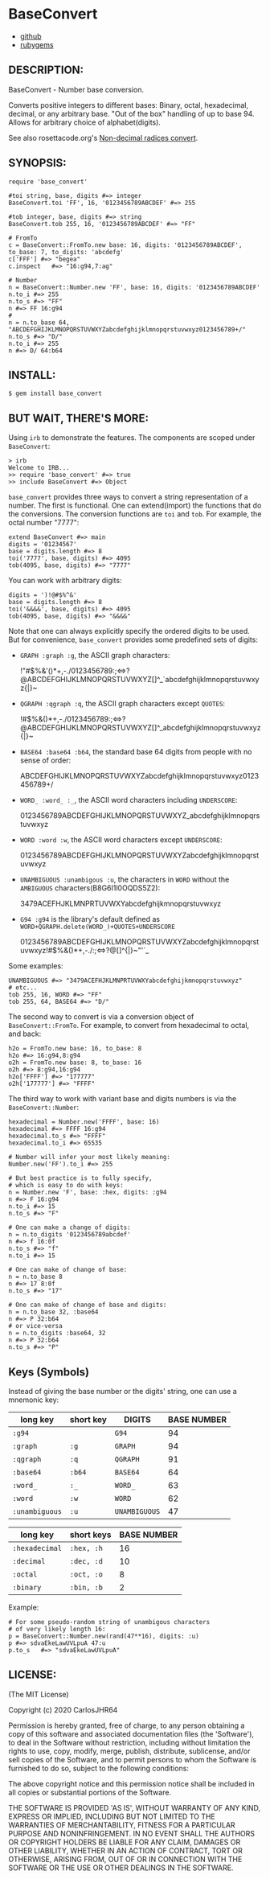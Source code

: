 # BaseConvert

* [github](https://www.github.com/carlosjhr64/base_convert)
* [rubygems](https://rubygems.org/gems/base_convert)

## DESCRIPTION:

BaseConvert - Number base conversion.

Converts positive integers to different bases:
Binary, octal, hexadecimal, decimal, or any arbitrary base.
"Out of the box" handling of up to base 94.
Allows for arbitrary choice of alphabet(digits).

See also rosettacode.org's [Non-decimal radices convert](http://rosettacode.org/wiki/Non-decimal_radices/Convert).

## SYNOPSIS:

    require 'base_convert'

    #toi string, base, digits #=> integer
    BaseConvert.toi 'FF', 16, '0123456789ABCDEF' #=> 255

    #tob integer, base, digits #=> string
    BaseConvert.tob 255, 16, '0123456789ABCDEF' #=> "FF"

    # FromTo
    c = BaseConvert::FromTo.new base: 16, digits: '0123456789ABCDEF', to_base: 7, to_digits: 'abcdefg'
    c['FFF'] #=> "begea"
    c.inspect   #=> "16:g94,7:ag"

    # Number
    n = BaseConvert::Number.new 'FF', base: 16, digits: '0123456789ABCDEF'
    n.to_i #=> 255
    n.to_s #=> "FF"
    n #=> FF 16:g94
    #
    n = n.to_base 64, "ABCDEFGHIJKLMNOPQRSTUVWXYZabcdefghijklmnopqrstuvwxyz0123456789+/"
    n.to_s #=> "D/"
    n.to_i #=> 255
    n #=> D/ 64:b64

## INSTALL:

    $ gem install base_convert

## BUT WAIT, THERE'S MORE:

Using `irb` to demonstrate the features.
The components are scoped under `BaseConvert`:

    > irb
    Welcome to IRB...
    >> require 'base_convert' #=> true
    >> include BaseConvert #=> Object

`base_convert` provides three ways to convert a string representation of a number.
The first is functional.  One can extend(import) the functions that do the conversions.
The conversion functions are `toi` and `tob`.
For example, the octal number "7777":

    extend BaseConvert #=> main
    digits = '01234567'
    base = digits.length #=> 8
    toi('7777', base, digits) #=> 4095
    tob(4095, base, digits) #=> "7777"

You can work with arbitrary digits:

    digits = ')!@#$%^&'
    base = digits.length #=> 8
    toi('&&&&', base, digits) #=> 4095
    tob(4095, base, digits) #=> "&&&&"

Note that one can always explicitly specify the ordered digits to be used.
But for convenience, `base_convert` provides some predefined sets of digits:

* `GRAPH :graph :g`,  the ASCII graph characters:

    !"#$%&'()*+,-./0123456789:;<=>?@ABCDEFGHIJKLMNOPQRSTUVWXYZ[\]^_`abcdefghijklmnopqrstuvwxyz{|}~

* `QGRAPH :qgraph :q`,  the ASCII graph characters except `QUOTES`:

    !#$%&()*+,-./0123456789:;<=>?@ABCDEFGHIJKLMNOPQRSTUVWXYZ[\]^_abcdefghijklmnopqrstuvwxyz{|}~

* `BASE64 :base64 :b64`, the standard base 64 digits from people with no sense of order:

    ABCDEFGHIJKLMNOPQRSTUVWXYZabcdefghijklmnopqrstuvwxyz0123456789+/

* `WORD_ :word_ :_`, the ASCII word characters including `UNDERSCORE`:

    0123456789ABCDEFGHIJKLMNOPQRSTUVWXYZ_abcdefghijklmnopqrstuvwxyz

* `WORD :word :w`, the ASCII word characters except `UNDERSCORE`:

    0123456789ABCDEFGHIJKLMNOPQRSTUVWXYZabcdefghijklmnopqrstuvwxyz

* `UNAMBIGUOUS :unambigous :u`, the characters in `WORD` without the `AMBIGUOUS` characters(B8G6I1l0OQDS5Z2):

    3479ACEFHJKLMNPRTUVWXYabcdefghijkmnopqrstuvwxyz

* `G94 :g94` is the library's default defined as `WORD+QGRAPH.delete(WORD_)+QUOTES+UNDERSCORE`

    0123456789ABCDEFGHIJKLMNOPQRSTUVWXYZabcdefghijklmnopqrstuvwxyz!#$%&()*+,-./:;<=>?@[\]^{|}~"'`_

Some examples:

    UNAMBIGUOUS #=> "3479ACEFHJKLMNPRTUVWXYabcdefghijkmnopqrstuvwxyz"
    # etc...
    tob 255, 16, WORD #=> "FF"
    tob 255, 64, BASE64 #=> "D/"

The second way to convert is via a conversion object of `BaseConvert::FromTo`.
For example, to convert from hexadecimal to octal, and back:

    h2o = FromTo.new base: 16, to_base: 8
    h2o #=> 16:g94,8:g94
    o2h = FromTo.new base: 8, to_base: 16
    o2h #=> 8:g94,16:g94
    h2o['FFFF'] #=> "177777"
    o2h['177777'] #=> "FFFF"

The third way to work with variant base and digits numbers is via the `BaseConvert::Number`:

    hexadecimal = Number.new('FFFF', base: 16)
    hexadecimal #=> FFFF 16:g94
    hexadecimal.to_s #=> "FFFF"
    hexadecimal.to_i #=> 65535

    # Number will infer your most likely meaning:
    Number.new('FF').to_i #=> 255

    # But best practice is to fully specify,
    # which is easy to do with keys:
    n = Number.new 'F', base: :hex, digits: :g94
    n #=> F 16:g94
    n.to_i #=> 15
    n.to_s #=> "F"

    # One can make a change of digits:
    n = n.to_digits '0123456789abcdef'
    n #=> f 16:0f
    n.to_s #=> "f"
    n.to_i #=> 15

    # One can make of change of base:
    n = n.to_base 8
    n #=> 17 8:0f
    n.to_s #=> "17"

    # One can make of change of base and digits:
    n = n.to_base 32, :base64
    n #=> P 32:b64
    # or vice-versa
    n = n.to_digits :base64, 32
    n #=> P 32:b64
    n.to_s #=> "P"

## Keys (Symbols)

Instead of giving the base number or the digits' string,
one can use a mnemonic key:

| long key       | short key | DIGITS        | BASE NUMBER |
| -------------- | --------- | ------------- | ----------- |
| `:g94`         |           | `G94`         | 94          |
| `:graph`       | `:g`      | `GRAPH`       | 94          |
| `:qgraph`      | `:q`      | `QGRAPH`      | 91          |
| `:base64`      | `:b64`    | `BASE64`      | 64          |
| `:word_`       | `:_`      | `WORD_`       | 63          |
| `:word`        | `:w`      | `WORD`        | 62          |
| `:unambiguous` | `:u`      | `UNAMBIGUOUS` | 47          |

| long key       | short keys | BASE NUMBER |
| -------------- | ---------- | ----------- |
| `:hexadecimal` | `:hex, :h` | 16          |
| `:decimal`     | `:dec, :d` | 10          |
| `:octal`       | `:oct, :o` |  8          |
| `:binary`      | `:bin, :b` |  2          |

Example:

    # For some pseudo-random string of unambigous characters
    # of very likely length 16:
    p = BaseConvert::Number.new(rand(47**16), digits: :u)
    p #=> sdvaEkeLawUVLpuA 47:u
    p.to_s   #=> "sdvaEkeLawUVLpuA"

## LICENSE:

(The MIT License)

Copyright (c) 2020 CarlosJHR64

Permission is hereby granted, free of charge, to any person obtaining
a copy of this software and associated documentation files (the
'Software'), to deal in the Software without restriction, including
without limitation the rights to use, copy, modify, merge, publish,
distribute, sublicense, and/or sell copies of the Software, and to
permit persons to whom the Software is furnished to do so, subject to
the following conditions:

The above copyright notice and this permission notice shall be
included in all copies or substantial portions of the Software.

THE SOFTWARE IS PROVIDED 'AS IS', WITHOUT WARRANTY OF ANY KIND,
EXPRESS OR IMPLIED, INCLUDING BUT NOT LIMITED TO THE WARRANTIES OF
MERCHANTABILITY, FITNESS FOR A PARTICULAR PURPOSE AND NONINFRINGEMENT.
IN NO EVENT SHALL THE AUTHORS OR COPYRIGHT HOLDERS BE LIABLE FOR ANY
CLAIM, DAMAGES OR OTHER LIABILITY, WHETHER IN AN ACTION OF CONTRACT,
TORT OR OTHERWISE, ARISING FROM, OUT OF OR IN CONNECTION WITH THE
SOFTWARE OR THE USE OR OTHER DEALINGS IN THE SOFTWARE.
